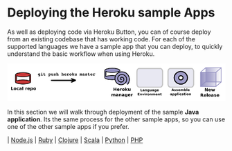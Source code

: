 # Deploying the Heroku sample Apps

  As well as deploying code via Heroku Button, you can of course deploy from an existing codebase that has working code.  For each of the supported languages we have a sample app that you can deploy, to quickly understand the basic workflow when using Heroku.

![Heroku deploy play app - simplified](../images/heroku-push-simple.png)

  In this section we will walk through deployment of the sample **Java application**.  Its the same process for the other sample apps, so you can use one of the other sample apps if you prefer.

| [Node.js](https://devcenter.heroku.com/articles/getting-started-with-nodejs) | [Ruby](https://devcenter.heroku.com/articles/getting-started-with-ruby) | [Clojure](https://devcenter.heroku.com/articles/getting-started-with-clojure) | [Scala](https://devcenter.heroku.com/articles/getting-started-with-scala) | [Python](https://devcenter.heroku.com/articles/getting-started-with-python) | [PHP](https://devcenter.heroku.com/articles/getting-started-with-php)

